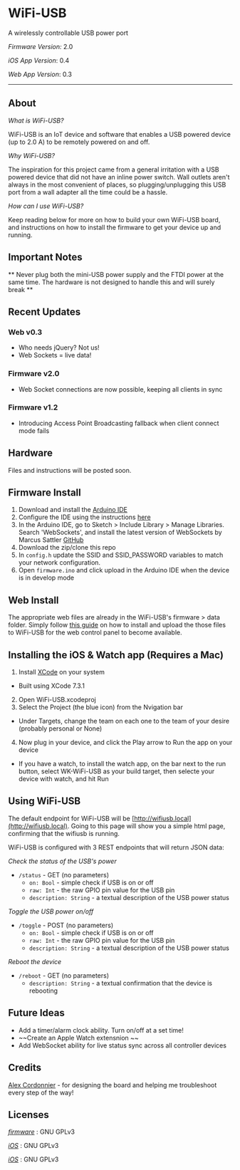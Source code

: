 # WiFi-USB #
A wirelessly controllable USB power port

_Firmware Version:_ 2.0

_iOS App Version_: 0.4

_Web App Version_: 0.3

---

## About ##

_What is WiFi-USB?_

WiFi-USB is an IoT device and software that enables a USB powered device (up to 2.0 A) to be remotely powered on and off.

_Why WiFi-USB?_

The inspiration for this project came from a general irritation with a USB powered device that did not have an inline power switch. Wall outlets aren't always in the most convenient of places, so plugging/unplugging this USB port from a wall adapter all the time could be a hassle.

_How can I use WiFi-USB?_

Keep reading below for more on how to build your own WiFi-USB board, and instructions on how to install the firmware to get your device up and running.

## Important Notes ##

** Never plug both the mini-USB power supply and the FTDI power at the same time. The hardware is not designed to handle this and will surely break **

## Recent Updates ##

### Web v0.3 ###

- Who needs jQuery? Not us!
- Web Sockets = live data!

### Firmware v2.0 ###

- Web Socket connections are now possible, keeping all clients in sync

### Firmware v1.2 ###

- Introducing Access Point Broadcasting fallback when client connect mode fails

## Hardware ##

Files and instructions will be posted soon.

## Firmware Install ##

1. Download and install the [Arduino IDE](https://www.arduino.cc/en/Main/Software)
2. Configure the IDE using the instructions [here](https://github.com/esp8266/arduino#installing-with-boards-manager)
3. In the Arduino IDE, go to Sketch > Include Library > Manage Libraries. Search 'WebSockets', and install the latest version of WebSockets by Marcus Sattler [GitHub](https://github.com/Links2004/arduinoWebSockets)
4. Download the zip/clone this repo
5. In `config.h` update the SSID and SSID_PASSWORD variables to match your network configuration.
6. Open `firmware.ino` and click upload in the Arduino IDE when the device is in develop mode

## Web Install ##

The appropriate web files are already in the WiFi-USB's firmware > data folder. Simply follow [this guide](https://github.com/esp8266/arduino-esp8266fs-plugin) on how to install and upload the those files to WiFi-USB for the web control panel to become available.

## Installing the iOS & Watch app (Requires a Mac) ##

1. Install [XCode](https://itunes.apple.com/us/app/xcode/id497799835?mt=12) on your system
  - Built using XCode 7.3.1
2. Open  WiFi-USB.xcodeproj
3. Select the Project (the blue icon) from the Nvigation bar
  - Under Targets, change the team on each one to the team of your desire (probably personal or None)
4. Now plug in your device, and click the Play arrow to Run the app on your device
  - If you have a watch, to install the watch app, on the bar next to the run button, select WK-WiFi-USB as your build target, then selecte your device with watch, and hit Run 


## Using WiFi-USB ##


The default endpoint for WiFi-USB will be [http://wifiusb.local](http://wifiusb.local). Going to this page will show you a simple html page, confirming that the wifiusb is running.

WiFi-USB is configured with 3 REST endpoints that will return JSON data:


_Check the status of the USB's power_
* `/status` - GET (no parameters)
  * `on: Bool` - simple check if USB is on or off
  * `raw: Int` - the raw GPIO pin value for the USB pin 
  * `description: String` - a textual description of the USB power status


_Toggle the USB power on/off_
* `/toggle` - POST (no parameters)
  * `on: Bool` - simple check if USB is on or off
  * `raw: Int` - the raw GPIO pin value for the USB pin 
  * `description: String` - a textual description of the USB power status


_Reboot the device_
* `/reboot` - GET (no parameters)
  * `description: String` - a textual confirmation that the device is rebooting


## Future Ideas ##
* Add a timer/alarm clock ability. Turn on/off at a set time!
* ~~Create an Apple Watch extensnion ~~
* Add WebSocket ability for live status sync across all controller devices


## Credits ##


[Alex Cordonnier](https://github.com/ajcord) - for designing the board and helping me troubleshoot every step of the way!

## Licenses ##

[_firmware_](https://github.com/EPICmynamesBG/WiFi-USB/blob/master/firmware/LICENSE) : GNU GPLv3

[_iOS_](https://github.com/EPICmynamesBG/WiFi-USB/blob/master/iOS/LICENSE) : GNU GPLv3

[_iOS_](https://github.com/EPICmynamesBG/WiFi-USB/blob/master/web/LICENSE) : GNU GPLv3
